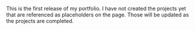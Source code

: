 This is the first release of my portfolio. I have not created the projects yet that are referenced as placeholders on the page. Those will be updated as the projects are completed.
